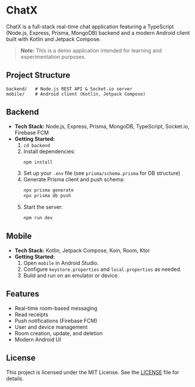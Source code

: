 # ChatX

ChatX is a full-stack real-time chat application featuring a TypeScript (Node.js, Express, Prisma, MongoDB) backend and a modern Android client built with Kotlin and Jetpack Compose.

> **Note:** This is a demo application intended for learning and experimentation purposes.

## Project Structure

```
backend/   # Node.js REST API & Socket.io server
mobile/    # Android client (Kotlin, Jetpack Compose)
```

## Backend

- **Tech Stack:** Node.js, Express, Prisma, MongoDB, TypeScript, Socket.io, Firebase FCM
- **Getting Started:**
  1. `cd backend`
  2. Install dependencies:  
     ```sh
     npm install
     ```
  3. Set up your `.env` file (see `prisma/schema.prisma` for DB structure)
  4. Generate Prisma client and push schema:  
     ```sh
     npx prisma generate
     npx prisma db push
     ```
  5. Start the server:  
     ```sh
     npm run dev
     ```

## Mobile

- **Tech Stack:** Kotlin, Jetpack Compose, Koin, Room, Ktor
- **Getting Started:**
  1. Open `mobile` in Android Studio.
  2. Configure `keystore.properties` and `local.properties` as needed.
  3. Build and run on an emulator or device.

## Features

- Real-time room-based messaging
- Read receipts
- Push notifications (Firebase FCM)
- User and device management
- Room creation, update, and deletion
- Modern Android UI

## License

This project is licensed under the MIT License. See the [LICENSE](LICENSE) file for details.